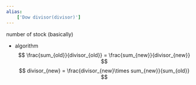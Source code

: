 ```yaml
---
alias:
    ['Dow divisor(divisor)']
---
```

number of stock (basically)
- algorithm
	$$
		\frac{sum_{old}}{divisor_{old}} = \frac{sum_{new}}{divisor_{new}}
	$$
	$$
		divisor_{new} = \frac{divisor_{new}\times sum_{new}}{sum_{old}}
	$$